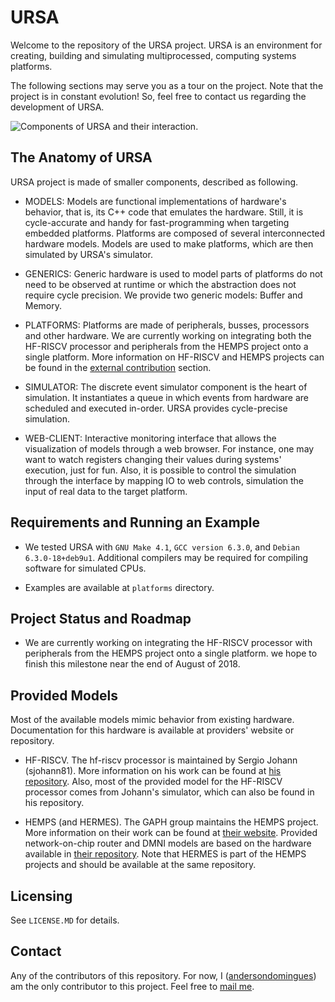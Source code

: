 # URSA

Welcome to the repository of the URSA project. URSA is an environment for creating, building and simulating multiprocessed, computing systems platforms.

The following sections may serve you as a tour on the project. Note that the project is in constant evolution! So, feel free to contact us regarding the development of URSA.

![Components of URSA and their interaction.](https://github.com/andersondomingues/ursa/blob/master/web-client/figs/URSA.png?raw=true)

## The Anatomy of URSA

URSA project is made of smaller components, described as following.

- MODELS: Models are functional implementations of hardware's behavior, that is, its C++ code that emulates the hardware. Still, it is cycle-accurate and handy for fast-programming when targeting embedded platforms. Platforms are composed of several interconnected hardware models. Models are used to make platforms, which are then simulated by URSA's simulator. 

- GENERICS: Generic hardware is used to model parts of platforms do not need to be observed at runtime or which the abstraction does not require cycle precision. We provide two generic models: Buffer and Memory.

- PLATFORMS: Platforms are made of peripherals, busses, processors and other hardware. We are currently working on integrating both the HF-RISCV processor and peripherals from the HEMPS project onto a single platform. More information on HF-RISCV and HEMPS projects can be found in the [external contribution](#external-contribution) section. 

- SIMULATOR: The discrete event simulator component is the heart of simulation. It instantiates a queue in which events from hardware are scheduled and executed in-order. URSA provides cycle-precise simulation.

- WEB-CLIENT: Interactive monitoring interface that allows the visualization of models through a web browser. For instance, one may want to watch registers changing their values during systems' execution, just for fun. Also, it is possible to control the simulation through the interface by mapping IO to web controls, simulation the input of real data to the target platform.

## Requirements and Running an Example

- We tested URSA with ``GNU Make 4.1``, ``GCC version 6.3.0``,  and ``Debian 6.3.0-18+deb9u1``. Additional compilers may be required for compiling software for simulated CPUs. 

- Examples are available at ``platforms`` directory. 

## Project Status and Roadmap

- We are currently working on integrating the HF-RISCV processor with peripherals from the HEMPS project onto a single platform. we hope to finish this milestone near the end of August of 2018. 

## Provided Models

Most of the available models mimic behavior from existing hardware. Documentation for this hardware is available at providers' website or repository. 

- HF-RISCV. The hf-riscv processor is maintained by Sergio Johann (sjohann81). More information on his work can be found at [his repository](https://github.com/sjohann81). Also, most of the provided model for the HF-RISCV processor comes from Johann's simulator, which can also be found in his repository.

- HEMPS (and HERMES). The GAPH group maintains the HEMPS project. More information on their work can be found at [their website](http://www.inf.pucrs.br/hemps/getting_started.html). Provided network-on-chip router and DMNI models are based on the hardware available in [their repository](https://github.com/GaphGroup/hemps). Note that HERMES is part of the HEMPS projects and should be available at the same repository.

## Licensing

See ``LICENSE.MD`` for details. 

## Contact

Any of the contributors of this repository. For now, I ([andersondomingues](https://github.com/andersondomingues)) am the only contributor to this project. Feel free to [mail me](mailto:ti.andersondomingues@gmail.com).
